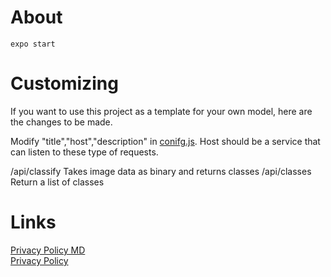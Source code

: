 # About


```
expo start
```


# Customizing
If you want to use this project as a template for your own model, here are the changes to be made.

Modify "title","host","description" in [conifg.js](confi.js).
Host should be a service that can listen to these type of requests.

/api/classify   Takes image data as binary and returns classes
/api/classes    Return a list of classes


# Links
[Privacy Policy MD](docs/appstore/privacy_policy.md)       
[Privacy Policy](docs/appstore/privacy_policy.html)
